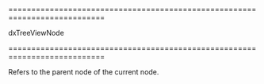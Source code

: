 ===========================================================================
<!--type-->dxTreeViewNode<!--/type-->
===========================================================================

<!--shortDescription-->
Refers to the parent node of the current node.
<!--/shortDescription-->

<!--fullDescription-->

<!--/fullDescription-->